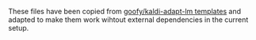 These files have been copied from
[goofy/kaldi-adapt-lm templates](https://github.com/gooofy/kaldi-adapt-lm/tree/master/kaldiadaptlm/templates)
and adapted to make them work wihtout external dependencies in the current setup.
